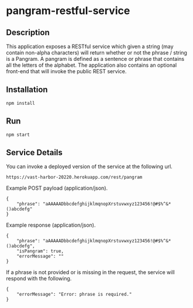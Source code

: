 # pangram-restful-service

## Description
This application exposes a RESTful service which given a string (may contain non-alpha characters) will return whether 
or not the phrase / string is a Pangram. A pangram is defined as a sentence or phrase that contains all the letters of the alphabet. 
The application also contains an optional front-end that will invoke the public REST service.

## Installation

    npm install
    
## Run

    npm start
    
## Service Details
You can invoke a deployed version of the service at the following url. 

    https://vast-harbor-20220.herokuapp.com/rest/pangram
    
Example POST payload (application/json).

    {
        "phrase": "aAAAAADbbcdefghijklmqnopXrstuvwxyz123456!@#$%^&*()abcdefg"
    }
    
Example response (application/json).

    {
        "phrase": "aAAAAADbbcdefghijklmqnopXrstuvwxyz123456!@#$%^&*()abcdefg",
        "isPangram": true,
        "errorMessage": ""
    }
    
If a phrase is not provided or is missing in the request, the service will respond with the following.

    {
        "errorMessage": "Error: phrase is required."
    }
